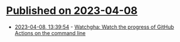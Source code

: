 # [Published on 2023-04-08](index.md)

* [2023-04-08, 13:39:54](https://lobste.rs/s/qle6hr/watchgha_watch_progress_github_actions) - [Watchgha: Watch the progress of GitHub Actions on the command line](https://nedbatchelder.com/blog/202303/watchgha.html)
